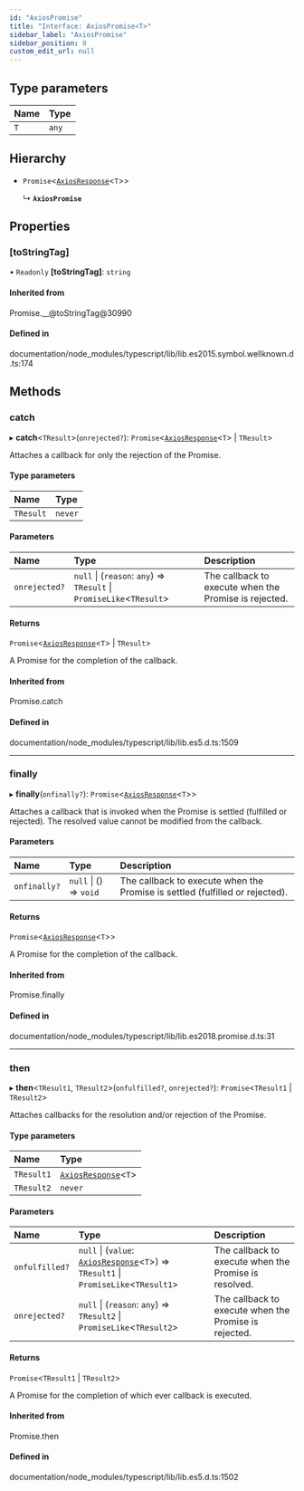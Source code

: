 ```yaml
---
id: "AxiosPromise"
title: "Interface: AxiosPromise<T>"
sidebar_label: "AxiosPromise"
sidebar_position: 0
custom_edit_url: null
---
```


## Type parameters

| Name | Type |
| :------ | :------ |
| `T` | `any` |

## Hierarchy

- `Promise`<[`AxiosResponse`](AxiosResponse.md)<`T`\>\>

  ↳ **`AxiosPromise`**

## Properties

### [toStringTag]

• `Readonly` **[toStringTag]**: `string`

#### Inherited from

Promise.\_\_@toStringTag@30990

#### Defined in

documentation/node_modules/typescript/lib/lib.es2015.symbol.wellknown.d.ts:174

## Methods

### catch

▸ **catch**<`TResult`\>(`onrejected?`): `Promise`<[`AxiosResponse`](AxiosResponse.md)<`T`\> \| `TResult`\>

Attaches a callback for only the rejection of the Promise.

#### Type parameters

| Name | Type |
| :------ | :------ |
| `TResult` | `never` |

#### Parameters

| Name | Type | Description |
| :------ | :------ | :------ |
| `onrejected?` | ``null`` \| (`reason`: `any`) => `TResult` \| `PromiseLike`<`TResult`\> | The callback to execute when the Promise is rejected. |

#### Returns

`Promise`<[`AxiosResponse`](AxiosResponse.md)<`T`\> \| `TResult`\>

A Promise for the completion of the callback.

#### Inherited from

Promise.catch

#### Defined in

documentation/node_modules/typescript/lib/lib.es5.d.ts:1509

___

### finally

▸ **finally**(`onfinally?`): `Promise`<[`AxiosResponse`](AxiosResponse.md)<`T`\>\>

Attaches a callback that is invoked when the Promise is settled (fulfilled or rejected). The
resolved value cannot be modified from the callback.

#### Parameters

| Name | Type | Description |
| :------ | :------ | :------ |
| `onfinally?` | ``null`` \| () => `void` | The callback to execute when the Promise is settled (fulfilled or rejected). |

#### Returns

`Promise`<[`AxiosResponse`](AxiosResponse.md)<`T`\>\>

A Promise for the completion of the callback.

#### Inherited from

Promise.finally

#### Defined in

documentation/node_modules/typescript/lib/lib.es2018.promise.d.ts:31

___

### then

▸ **then**<`TResult1`, `TResult2`\>(`onfulfilled?`, `onrejected?`): `Promise`<`TResult1` \| `TResult2`\>

Attaches callbacks for the resolution and/or rejection of the Promise.

#### Type parameters

| Name | Type |
| :------ | :------ |
| `TResult1` | [`AxiosResponse`](AxiosResponse.md)<`T`\> |
| `TResult2` | `never` |

#### Parameters

| Name | Type | Description |
| :------ | :------ | :------ |
| `onfulfilled?` | ``null`` \| (`value`: [`AxiosResponse`](AxiosResponse.md)<`T`\>) => `TResult1` \| `PromiseLike`<`TResult1`\> | The callback to execute when the Promise is resolved. |
| `onrejected?` | ``null`` \| (`reason`: `any`) => `TResult2` \| `PromiseLike`<`TResult2`\> | The callback to execute when the Promise is rejected. |

#### Returns

`Promise`<`TResult1` \| `TResult2`\>

A Promise for the completion of which ever callback is executed.

#### Inherited from

Promise.then

#### Defined in

documentation/node_modules/typescript/lib/lib.es5.d.ts:1502
